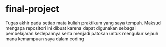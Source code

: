 # final-project
Tugas akhir pada setiap mata kuliah praktikum yang saya tempuh.
Maksud mengapa repositori ini dibuat karena dapat digunakan sebagai pembelajaran kedepannya
serta menjadi patokan untuk mengukur sejauh mana kemampuan saya dalam coding
